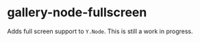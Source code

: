 gallery-node-fullscreen
========

Adds full screen support to `Y.Node`. This is still a work in progress.
